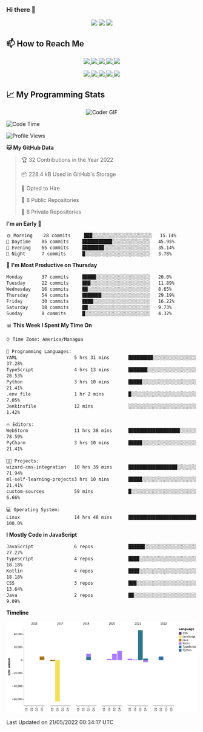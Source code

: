 ### Hi there 👋

<!--
**DevKenny/DevKenny** is a ✨ _special_ ✨ repository because its `README.md` (this file) appears on your GitHub profile.

Here are some ideas to get you started:

- 🔭 I’m currently working on ...
- 🌱 I’m currently learning ...
- 👯 I’m looking to collaborate on ...
- 🤔 I’m looking for help with ...
- 💬 Ask me about ...
- 📫 How to reach me: ...
- 😄 Pronouns: ...
- ⚡ Fun fact: ...
-->

<p align = "center">
  <img src="https://github-readme-stats.vercel.app/api?username=DevKenny&count_private=true&show_icons=true&theme=graywhite&line_height=30&hide_border=true">
  <img src="https://github-readme-stats.vercel.app/api/top-langs/?username=DevKenny&hide=html,css&theme=graywhite&hide_border=true">
  <img src="https://github-profile-summary-cards.vercel.app/api/cards/profile-details?username=DevKenny&theme=vue">
</p>

## 📫 How to Reach Me

<p align="center">
 <a href="https://devkenny.github.io">
  <img src="https://img.shields.io/badge/DevKenny-%23206A5D.svg?&style=for-the-badge&logo=jquery&logoColor=white" />
 </a>

 <a href="https://www.linkedin.com/in/hreal92">
  <img src="https://img.shields.io/badge/connect-%230077B5.svg?&style=for-the-badge&logo=linkedin&logoColor=white" />
 </a>

 <a href="https://join.skype.com/invite/IQ6gVADlpBSM">
  <img src="https://img.shields.io/badge/chat-%2300AFF0.svg?&style=for-the-badge&logo=skype&logoColor=white" />
 </a>

 <a href="mailto:realherrold@gmail.com">
  <img src="https://img.shields.io/badge/email-%23C14438.svg?&style=for-the-badge&logo=Gmail&logoColor=white" />
 </a>

 <a href="https://wa.me/50589517503">
  <img src="https://img.shields.io/badge/Whatsapp-%2300BFA5.svg?&style=for-the-badge&logo=Whatsapp&logoColor=white" />
 </a>
</p>

<p align="center">
  <a href="#">
    <img src="https://badges.pufler.dev/visits/DevKenny/DevKenny?style=flat-square&color=green&logo=github">
  </a>
  <a href="#">
    <img src="https://badges.pufler.dev/years/DevKenny?style=flat-square&color=green&logo=github">
  </a>
  <a href="#">
    <img src="https://badges.pufler.dev/repos/DevKenny?style=flat-square&color=green&logo=github">
  </a>
  <a href="#">
    <img src="https://badges.pufler.dev/gists/DevKenny?style=flat-square&color=green&logo=github">
  </a>
  <a href="#">
    <img src="https://badges.pufler.dev/commits/monthly/DevKenny?style=flat-square&color=green&logo=github">
  </a>
</p>

## 📈 My Programming Stats

<p align="center">
 <img src="https://www.mygo.ge/uploads/blog/1584023795.jpg" alt="Coder GIF" style="max-width:500px">
</p>

<!--START_SECTION:waka-->
![Code Time](http://img.shields.io/badge/Code%20Time-3%2C808%20hrs%2031%20mins-blue)

![Profile Views](http://img.shields.io/badge/Profile%20Views-0-blue)

**🐱 My GitHub Data** 

> 🏆 32 Contributions in the Year 2022
 > 
> 📦 228.4 kB Used in GitHub's Storage 
 > 
> 💼 Opted to Hire
 > 
> 📜 8 Public Repositories 
 > 
> 🔑 8 Private Repositories  
 > 
**I'm an Early 🐤** 

```text
🌞 Morning    28 commits     ███░░░░░░░░░░░░░░░░░░░░░░   15.14% 
🌆 Daytime    85 commits     ███████████░░░░░░░░░░░░░░   45.95% 
🌃 Evening    65 commits     ████████░░░░░░░░░░░░░░░░░   35.14% 
🌙 Night      7 commits      █░░░░░░░░░░░░░░░░░░░░░░░░   3.78%

```
📅 **I'm Most Productive on Thursday** 

```text
Monday       37 commits     █████░░░░░░░░░░░░░░░░░░░░   20.0% 
Tuesday      22 commits     ███░░░░░░░░░░░░░░░░░░░░░░   11.89% 
Wednesday    16 commits     ██░░░░░░░░░░░░░░░░░░░░░░░   8.65% 
Thursday     54 commits     ███████░░░░░░░░░░░░░░░░░░   29.19% 
Friday       30 commits     ████░░░░░░░░░░░░░░░░░░░░░   16.22% 
Saturday     18 commits     ██░░░░░░░░░░░░░░░░░░░░░░░   9.73% 
Sunday       8 commits      █░░░░░░░░░░░░░░░░░░░░░░░░   4.32%

```


📊 **This Week I Spent My Time On** 

```text
⌚︎ Time Zone: America/Managua

💬 Programming Languages: 
YAML                     5 hrs 31 mins       █████████░░░░░░░░░░░░░░░░   37.28% 
TypeScript               4 hrs 13 mins       ███████░░░░░░░░░░░░░░░░░░   28.53% 
Python                   3 hrs 10 mins       █████░░░░░░░░░░░░░░░░░░░░   21.41% 
.env file                1 hr 2 mins         █░░░░░░░░░░░░░░░░░░░░░░░░   7.05% 
Jenkinsfile              12 mins             ░░░░░░░░░░░░░░░░░░░░░░░░░   1.42%

🔥 Editors: 
WebStorm                 11 hrs 38 mins      ███████████████████░░░░░░   78.59% 
PyCharm                  3 hrs 10 mins       █████░░░░░░░░░░░░░░░░░░░░   21.41%

🐱‍💻 Projects: 
wizard-cms-integration   10 hrs 39 mins      ██████████████████░░░░░░░   71.94% 
ml-self-learning-projects3 hrs 10 mins       █████░░░░░░░░░░░░░░░░░░░░   21.41% 
custom-sources           59 mins             █░░░░░░░░░░░░░░░░░░░░░░░░   6.66%

💻 Operating System: 
Linux                    14 hrs 48 mins      █████████████████████████   100.0%

```

**I Mostly Code in JavaScript** 

```text
JavaScript               6 repos             ██████░░░░░░░░░░░░░░░░░░░   27.27% 
TypeScript               4 repos             ████░░░░░░░░░░░░░░░░░░░░░   18.18% 
Kotlin                   4 repos             ████░░░░░░░░░░░░░░░░░░░░░   18.18% 
CSS                      3 repos             ███░░░░░░░░░░░░░░░░░░░░░░   13.64% 
Java                     2 repos             ██░░░░░░░░░░░░░░░░░░░░░░░   9.09%

```


**Timeline**

![Chart not found](https://raw.githubusercontent.com/DevKenny/DevKenny/main/charts/bar_graph.png) 


 Last Updated on 21/05/2022 00:34:17 UTC
<!--END_SECTION:waka-->
